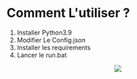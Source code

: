 # Comment L'utiliser ?

1. Installer Python3.9
2. Modifier Le Config.json
3. Installer les requirements
4. Lancer le run.bat

<p align="center">
    <img src="https://i.pinimg.com/originals/a9/ee/de/a9eede5023a456a29a5eaa6a44a1f838.gif">
</p>   
<br>
<br>
